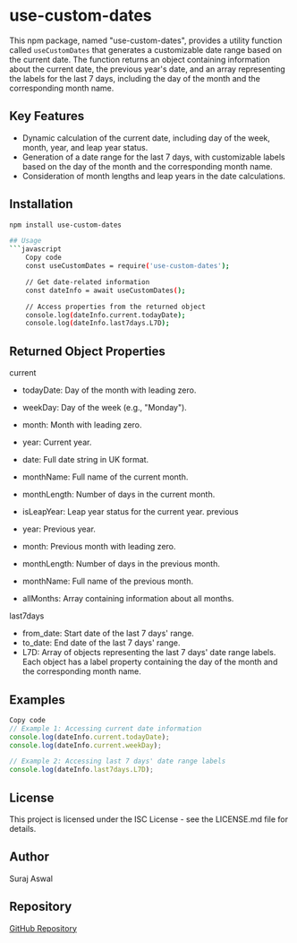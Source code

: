 # use-custom-dates

This npm package, named "use-custom-dates", provides a utility function called `useCustomDates` that generates a customizable date range based on the current date. The function returns an object containing information about the current date, the previous year's date, and an array representing the labels for the last 7 days, including the day of the month and the corresponding month name.

## Key Features

- Dynamic calculation of the current date, including day of the week, month, year, and leap year status.
- Generation of a date range for the last 7 days, with customizable labels based on the day of the month and the corresponding month name.
- Consideration of month lengths and leap years in the date calculations.

## Installation

````bash
npm install use-custom-dates

## Usage
```javascript
    Copy code
    const useCustomDates = require('use-custom-dates');

    // Get date-related information
    const dateInfo = await useCustomDates();

    // Access properties from the returned object
    console.log(dateInfo.current.todayDate);
    console.log(dateInfo.last7days.L7D);
````

## Returned Object Properties

current

- todayDate: Day of the month with leading zero.
- weekDay: Day of the week (e.g., "Monday").
- month: Month with leading zero.
- year: Current year.
- date: Full date string in UK format.
- monthName: Full name of the current month.
- monthLength: Number of days in the current month.
- isLeapYear: Leap year status for the current year. previous

- year: Previous year.
- month: Previous month with leading zero.
- monthLength: Number of days in the previous month.
- monthName: Full name of the previous month.
- allMonths: Array containing information about all months.

last7days

- from_date: Start date of the last 7 days' range.
- to_date: End date of the last 7 days' range.
- L7D: Array of objects representing the last 7 days' date range labels. Each object has a label property containing the day of the month and the corresponding month name.

## Examples

```javascript
Copy code
// Example 1: Accessing current date information
console.log(dateInfo.current.todayDate);
console.log(dateInfo.current.weekDay);

// Example 2: Accessing last 7 days' date range labels
console.log(dateInfo.last7days.L7D);
```

## License

This project is licensed under the ISC License - see the LICENSE.md file for details.

## Author

Suraj Aswal

## Repository

[GitHub Repository](https://github.com/surajaswal29/custom-dates)
